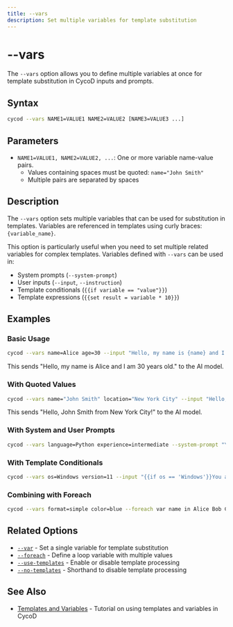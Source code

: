 ```yaml
---
title: --vars
description: Set multiple variables for template substitution
---
```


# --vars

The `--vars` option allows you to define multiple variables at once for template substitution in CycoD inputs and prompts.

## Syntax

```bash
cycod --vars NAME1=VALUE1 NAME2=VALUE2 [NAME3=VALUE3 ...]
```

## Parameters

- `NAME1=VALUE1, NAME2=VALUE2, ...`: One or more variable name-value pairs.
  - Values containing spaces must be quoted: `name="John Smith"`
  - Multiple pairs are separated by spaces

## Description

The `--vars` option sets multiple variables that can be used for substitution in templates. Variables are referenced in templates using curly braces: `{variable_name}`.

This option is particularly useful when you need to set multiple related variables for complex templates. Variables defined with `--vars` can be used in:

- System prompts (`--system-prompt`)
- User inputs (`--input`, `--instruction`)
- Template conditionals (`{{if variable == "value"}}`)
- Template expressions (`{{set result = variable * 10}}`)

## Examples

### Basic Usage

```bash
cycod --vars name=Alice age=30 --input "Hello, my name is {name} and I am {age} years old."
```

This sends "Hello, my name is Alice and I am 30 years old." to the AI model.

### With Quoted Values

```bash
cycod --vars name="John Smith" location="New York City" --input "Hello, {name} from {location}!"
```

This sends "Hello, John Smith from New York City!" to the AI model.

### With System and User Prompts

```bash
cycod --vars language=Python experience=intermediate --system-prompt "You are helping a {experience} {language} developer." --input "How do I implement a binary search?"
```

### With Template Conditionals

```bash
cycod --vars os=Windows version=11 --input "{{if os == 'Windows'}}You are using Windows {version}{{else}}You are not using Windows{{endif}}"
```

### Combining with Foreach

```bash
cycod --vars format=simple color=blue --foreach var name in Alice Bob Charlie --input "Hello, {name}! Format: {format}, Color: {color}"
```

## Related Options

- [`--var`](var.md) - Set a single variable for template substitution
- [`--foreach`](foreach.md) - Define a loop variable with multiple values
- [`--use-templates`](use-templates.md) - Enable or disable template processing
- [`--no-templates`](no-templates.md) - Shorthand to disable template processing

## See Also

- [Templates and Variables](../../../usage/templates-and-variables.md) - Tutorial on using templates and variables in CycoD